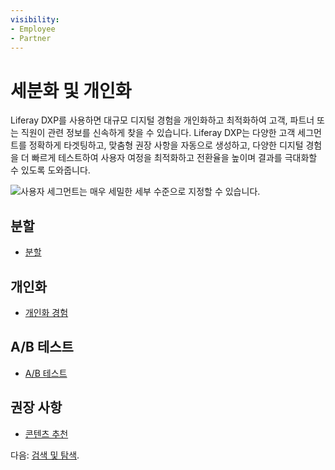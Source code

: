 ```yaml
---
visibility:
- Employee
- Partner
---
```

# 세분화 및 개인화

Liferay DXP를 사용하면 대규모 디지털 경험을 개인화하고 최적화하여 고객, 파트너 또는 직원이 관련 정보를 신속하게 찾을 수 있습니다. Liferay DXP는 다양한 고객 세그먼트를 정확하게 타겟팅하고, 맞춤형 권장 사항을 자동으로 생성하고, 다양한 디지털 경험을 더 빠르게 테스트하여 사용자 여정을 최적화하고 전환율을 높이며 결과를 극대화할 수 있도록 도와줍니다.

![사용자 세그먼트는 매우 세밀한 세부 수준으로 지정할 수 있습니다.](./segmentation-and-personalization/images/01.png)

## 분할

* [분할](https://learn.liferay.com/w/dxp/site-building/personalizing-site-experience/segmentation)

## 개인화

* [개인화 경험](https://learn.liferay.com/w/dxp/site-building/personalizing-site-experience/experience-personalization)

## A/B 테스트

* [A/B 테스트](https://learn.liferay.com/w/dxp/site-building/optimizing-sites/ab-testing/ab-testing)

## 권장 사항

* [콘텐츠 추천](https://learn.liferay.com/web/guest/w/dxp/site-building/personalizing-site-experience/experience-personalization/understanding-content-recommendations)

다음: [검색 및 탐색](./search-and-navigation.md).
